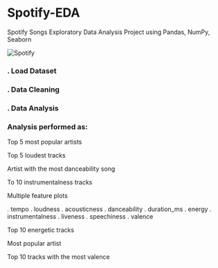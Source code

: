 # Spotify-EDA
Spotify Songs Exploratory Data Analysis Project using Pandas, NumPy, Seaborn

![Spotify](https://github.com/suyogyadav404/Spotify-EDA/assets/68646633/2c502d66-cf76-42be-9a4e-4f9ca592b282)

### . Load Dataset
### . Data Cleaning
### . Data Analysis

### Analysis performed as: 

Top 5 most popular artists

Top 5 loudest tracks

Artist with the most danceability song

To 10 instrumentalness tracks

Multiple feature plots

 . tempo
 . loudness
 . acousticness
 . danceability
 . duration_ms
 . energy
 . instrumentalness
 . liveness
 . speechiness
 . valence
 
Top 10 energetic tracks

Most popular artist

Top 10 tracks with the most valence 
